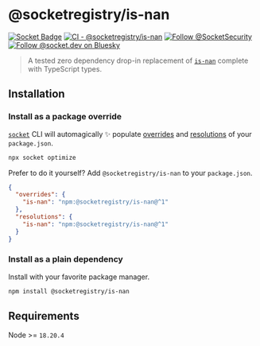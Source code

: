 # @socketregistry/is-nan

[![Socket Badge](https://socket.dev/api/badge/npm/package/@socketregistry/is-nan)](https://socket.dev/npm/package/@socketregistry/is-nan)
[![CI - @socketregistry/is-nan](https://github.com/SocketDev/socket-registry/actions/workflows/ci.yml/badge.svg)](https://github.com/SocketDev/socket-registry/actions/workflows/ci.yml)
[![Follow @SocketSecurity](https://img.shields.io/twitter/follow/SocketSecurity?style=social)](https://twitter.com/SocketSecurity)
[![Follow @socket.dev on Bluesky](https://img.shields.io/badge/Follow-@socket.dev-1DA1F2?style=social&logo=bluesky)](https://bsky.app/profile/socket.dev)

> A tested zero dependency drop-in replacement of
> [`is-nan`](https://socket.dev/npm/package/is-nan) complete with TypeScript
> types.

## Installation

### Install as a package override

[`socket`](https://socket.dev/npm/package/socket) CLI will automagically ✨
populate
[overrides](https://docs.npmjs.com/cli/v9/configuring-npm/package-json#overrides)
and [resolutions](https://yarnpkg.com/configuration/manifest#resolutions) of
your `package.json`.

```sh
npx socket optimize
```

Prefer to do it yourself? Add `@socketregistry/is-nan` to your `package.json`.

```json
{
  "overrides": {
    "is-nan": "npm:@socketregistry/is-nan@^1"
  },
  "resolutions": {
    "is-nan": "npm:@socketregistry/is-nan@^1"
  }
}
```

### Install as a plain dependency

Install with your favorite package manager.

```sh
npm install @socketregistry/is-nan
```

## Requirements

Node >= `18.20.4`
